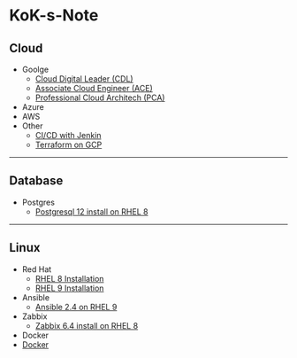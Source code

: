 # KoK-s-Note

## Cloud

- Goolge
	- [Cloud Digital Leader (CDL)](Cloud/CDL.md)
	- [Associate Cloud Engineer (ACE)](Cloud/ACE.md)
	- [Professional Cloud Architech (PCA)](Cloud/PCA.md)
- Azure
- AWS
- Other
	- [CI/CD with Jenkin](Cloud/CICD.md)
	- [Terraform on GCP](Cloud/Terraform-on-GCP.md)

---

## Database

- Postgres
	- [Postgresql 12 install on RHEL 8](Database/Postgresql-12-install-on-RHEL-8.md)

---

## Linux

- Red Hat
	- [RHEL 8 Installation](Linux/RHEL-8-Installation.md)
	- [RHEL 9 Installation](Linux/RHEL-9-Installation.md)
- Ansible
	- [Ansible 2.4 on RHEL 9](Linux/Ansible-2.4-on-RHEL-9.md)
- Zabbix
	- [Zabbix 6.4 install on RHEL 8](Linux/Zabbix-6.4-install-on-RHEL-8.md)
- Docker
 - [Docker](Linux/Docker.md)
